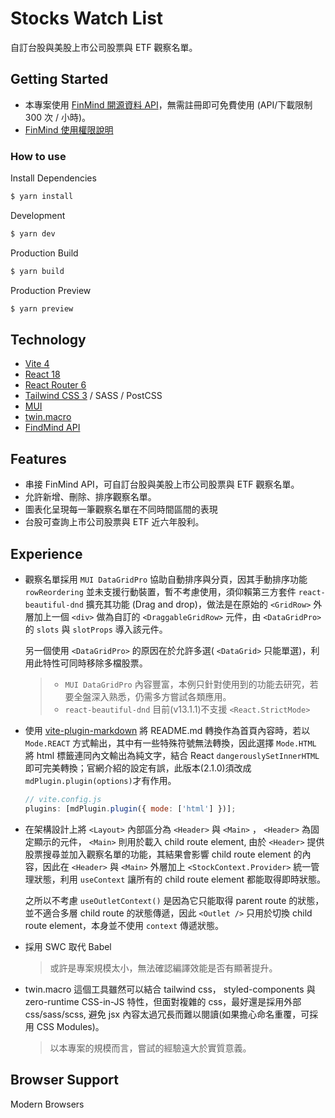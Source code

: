 # Stocks Watch List

自訂台股與美股上市公司股票與 ETF 觀察名單。

## Getting Started

- 本專案使用 [FinMind 開源資料 API](https://finmindtrade.com)，無需註冊即可免費使用 (API/下載限制 300 次 / 小時)。
- <a href="https://finmindtrade.com/analysis/#/Sponsor/sponsor" target="_blank">FinMind 使用權限說明</a>

### How to use

Install Dependencies

```bash
$ yarn install
```

Development

```bash
$ yarn dev
```

Production Build

```bash
$ yarn build
```

Production Preview

```bash
$ yarn preview
```

## Technology

- [Vite 4](https://vitejs.dev/)
- [React 18](https://react.dev/reference/react)
- [React Router 6](https://reactrouter.com/)
- [Tailwind CSS 3](https://tailwindcss.com) / SASS / PostCSS
- [MUI](https://mui.com/)
- [twin.macro](https://www.npmjs.com/package/twin.macro)
- [FindMind API](https://finmindtrade.com/)

## Features

- 串接 FinMind API，可自訂台股與美股上市公司股票與 ETF 觀察名單。
- 允許新增、刪除、排序觀察名單。
- 圖表化呈現每一筆觀察名單在不同時間區間的表現
- 台股可查詢上市公司股票與 ETF 近六年股利。

## Experience

- 觀察名單採用 `MUI DataGridPro` 協助自動排序與分頁，因其手動排序功能 `rowReordering` 並未支援行動裝置，暫不考慮使用，須仰賴第三方套件 `react-beautiful-dnd` 擴充其功能 (Drag and drop)，做法是在原始的 `<GridRow>` 外層加上一個 `<div>` 做為自訂的 `<DraggableGridRow>` 元件，由 `<DataGridPro>` 的 `slots` 與 `slotProps` 導入該元件。

  另一個使用 `<DataGridPro>` 的原因在於允許多選( `<DataGrid>` 只能單選)，利用此特性可同時移除多檔股票。

  > - `MUI DataGridPro` 內容豐富，本例只針對使用到的功能去研究，若要全盤深入熟悉，仍需多方嘗試各類應用。
  > - `react-beautiful-dnd` 目前(v13.1.1)不支援 `<React.StrictMode>`

- 使用 [vite-plugin-markdown](https://github.com/hmsk/vite-plugin-markdown) 將 README.md 轉換作為首頁內容時，若以 `Mode.REACT` 方式輸出，其中有一些特殊符號無法轉換，因此選擇 `Mode.HTML` 將 html 標籤連同內文輸出為純文字，結合 React `dangerouslySetInnerHTML` 即可完美轉換；官網介紹的設定有誤，此版本(2.1.0)須改成 `mdPlugin.plugin(options)`才有作用。

  ```js
  // vite.config.js
  plugins: [mdPlugin.plugin({ mode: ['html'] })];
  ```

- 在架構設計上將 `<Layout>` 內部區分為 `<Header>` 與 `<Main>` ， `<Header>` 為固定顯示的元件， `<Main>` 則用於載入 child route element, 由於 `<Header>` 提供股票搜尋並加入觀察名單的功能，其結果會影響 child route element 的內容，因此在 `<Header>` 與 `<Main>` 外層加上 `<StockContext.Provider>` 統一管理狀態，利用 `useContext` 讓所有的 child route element 都能取得即時狀態。

  之所以不考慮 `useOutletContext()` 是因為它只能取得 parent route 的狀態，並不適合多層 child route 的狀態傳遞，因此 `<Outlet />` 只用於切換 child route element，本身並不使用 `context` 傳遞狀態。

- 採用 SWC 取代 Babel
  > 或許是專案規模太小，無法確認編譯效能是否有顯著提升。
- twin.macro 這個工具雖然可以結合 tailwind css， styled-components 與 zero-runtime CSS-in-JS 特性，但面對複雜的 css，最好還是採用外部 css/sass/scss, 避免 jsx 內容太過冗長而難以閱讀(如果擔心命名重覆，可採用 CSS Modules)。
  > 以本專案的規模而言，嘗試的經驗遠大於實質意義。

## Browser Support

Modern Browsers
